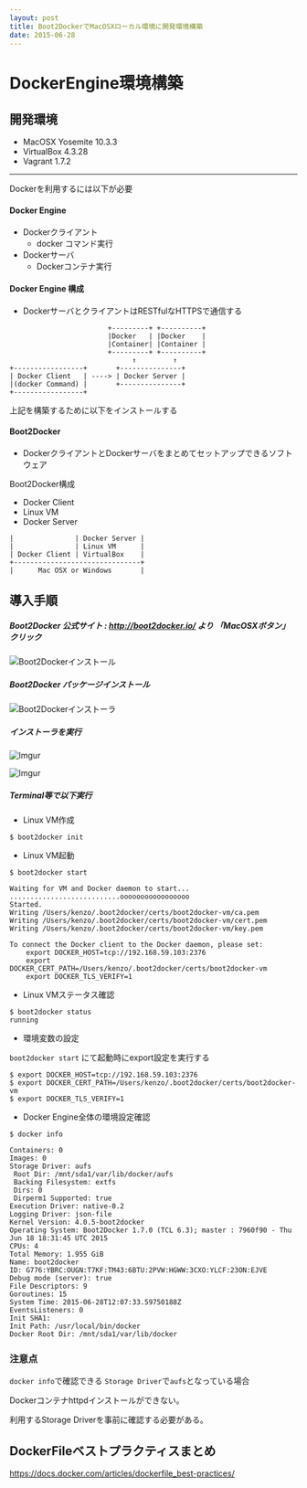 ```yaml
---
layout: post
title: Boot2DockerでMacOSXローカル環境に開発環境構築
date: 2015-06-28
---
```


# DockerEngine環境構築

## 開発環境

* MacOSX Yosemite 10.3.3
* VirtualBox 4.3.28
* Vagrant 1.7.2

---

Dockerを利用するには以下が必要

#### Docker Engine
* Dockerクライアント
    - docker コマンド実行
* Dockerサーバ
    - Dockerコンテナ実行


#### Docker Engine 構成

* DockerサーバとクライアントはRESTfulなHTTPSで通信する

```
                        +---------+ +----------+
                        |Docker   | |Docker    |
                        |Container| |Container |
                        +---------+ +----------+
                              ↑         ↑
+-----------------+       +---------------+
| Docker Client   | ----> | Docker Server |
|(docker Command) |       +---------------+
+-----------------+
```


上記を構築するために以下をインストールする

#### Boot2Docker

* DockerクライアントとDockerサーバをまとめてセットアップできるソフトウェア

Boot2Docker構成

* Docker Client
* Linux VM
* Docker Server

```
|               | Docker Server |
|               | Linux VM      |
| Docker Client | VirtualBox    |
+-------------------------------+
|      Mac OSX or Windows       |
```

## 導入手順

##### Boot2Docker 公式サイト : <http://boot2docker.io/> より 「MacOSXボタン」クリック

![Boot2Dockerインストール](http://i.imgur.com/vbJj8bW.png)

##### Boot2Docker パッケージインストール

![Boot2Dockerインストーラ](http://i.imgur.com/wJAXyIF.png)

##### インストーラを実行
![Imgur](http://i.imgur.com/GHSOGMG.png)

![Imgur](http://i.imgur.com/1BhLI3z.png)


##### Terminal等で以下実行

* Linux VM作成

```
$ boot2docker init
```

* Linux VM起動

```
$ boot2docker start

Waiting for VM and Docker daemon to start...
...........................ooooooooooooooooo
Started.
Writing /Users/kenzo/.boot2docker/certs/boot2docker-vm/ca.pem
Writing /Users/kenzo/.boot2docker/certs/boot2docker-vm/cert.pem
Writing /Users/kenzo/.boot2docker/certs/boot2docker-vm/key.pem

To connect the Docker client to the Docker daemon, please set:
    export DOCKER_HOST=tcp://192.168.59.103:2376
    export DOCKER_CERT_PATH=/Users/kenzo/.boot2docker/certs/boot2docker-vm
    export DOCKER_TLS_VERIFY=1
```

* Linux VMステータス確認

```
$ boot2docker status
running
```

* 環境変数の設定

`boot2docker start` にて起動時にexport設定を実行する

```
$ export DOCKER_HOST=tcp://192.168.59.103:2376
$ export DOCKER_CERT_PATH=/Users/kenzo/.boot2docker/certs/boot2docker-vm
$ export DOCKER_TLS_VERIFY=1
```

* Docker Engine全体の環境設定確認

```
$ docker info

Containers: 0
Images: 0
Storage Driver: aufs
 Root Dir: /mnt/sda1/var/lib/docker/aufs
 Backing Filesystem: extfs
 Dirs: 0
 Dirperm1 Supported: true
Execution Driver: native-0.2
Logging Driver: json-file
Kernel Version: 4.0.5-boot2docker
Operating System: Boot2Docker 1.7.0 (TCL 6.3); master : 7960f90 - Thu Jun 18 18:31:45 UTC 2015
CPUs: 4
Total Memory: 1.955 GiB
Name: boot2docker
ID: G776:YBRC:OUGN:T7KF:TM43:6BTU:2PVW:HGWW:3CXO:YLCF:23ON:EJVE
Debug mode (server): true
File Descriptors: 9
Goroutines: 15
System Time: 2015-06-28T12:07:33.59750188Z
EventsListeners: 0
Init SHA1:
Init Path: /usr/local/bin/docker
Docker Root Dir: /mnt/sda1/var/lib/docker
```

### 注意点

`docker info`で確認できる `Storage Driver`で`aufs`となっている場合

Dockerコンテナhttpdインストールができない。

利用するStorage Driverを事前に確認する必要がある。


## DockerFileベストプラクティスまとめ

https://docs.docker.com/articles/dockerfile_best-practices/
